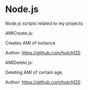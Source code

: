 # Node.js
Node.js scripts related to my projects

AMICreate.js:

Creates AMI of instance.

Author: https://github.com/hutch120

AMIDelete.js:

Deleting AMI of certain age.

Author: https://github.com/hutch120

